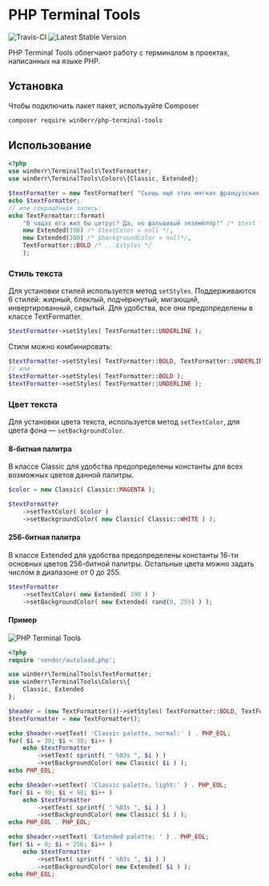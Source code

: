 # PHP Terminal Tools

![Travis-CI](https://img.shields.io/travis/win0err/php-terminal-tools.svg?style=flat-square)
![Latest Stable Version](https://img.shields.io/packagist/v/win0err/php-terminal-tools.svg?style=flat-square)

PHP Terminal Tools облегчают работу с терминалом в проектах, написанных на языке PHP.

## Установка
Чтобы подключить пакет пакет, используйте Composer
```bash
composer require win0err/php-terminal-tools
```

## Использование
```PHP
<?php
use win0err\TerminalTools\TextFormatter;
use win0err\TerminalTools\Colors\{Classic, Extended};

$textFormatter = new TextFormatter( "Съешь ещё этих мягких французских булок, да выпей чаю" );
echo $textFormatter;
// или сокращённая запись: 
echo TextFormatter::format( 
	"В чащах юга жил бы цитрус? Да, но фальшивый экземпляр!" /* $text */, // Обязательно
	new Extended(198) /* $textColor = null */, 
	new Extended(200) /* $backgroundColor = null*/, 
	TextFormatter::BOLD /* ...$styles */ 
	);

```
### Стиль текста
Для установки стилей используется метод `setStyles`. 
Поддерживаются 6 стилей:
жирный, блеклый, подчёркнутый, мигающий, инвертированный, скрытый. 
Для удобства, все они предопределены в классе TextFormatter.

```PHP
$textFormatter->setStyles( TextFormatter::UNDERLINE );
```
Стили можно комбинировать:
```PHP
$textFormatter->setStyles( TextFormatter::BOLD, TextFormatter::UNDERLINE );
// или
$textFormatter->setStyles( TextFormatter::BOLD );
$textFormatter->setStyles( TextFormatter::UNDERLINE );
```

### Цвет текста
Для установки цвета текста, используется метод `setTextColor`, для цвета фона — `setBackgroundColor`.

#### 8-битная палитра

В классе Classic для удобства предопределены константы для всех возможных цветов данной палитры.
```PHP
$color = new Classic( Classic::MAGENTA );

$textFormatter
    ->setTextColor( $color )
    ->setBackgroundColor( new Classic( Classic::WHITE ) );
```
#### 256-битная палитра

В классе Extended для удобства предопределены константы 16-ти основных цветов 256-битной палитры. 
Остальные цвета можно задать числом в диапазоне от 0 до 255.
```PHP
$textFormatter
    ->setTextColor( new Extended( 198 ) )
    ->setBackgroundColor( new Extended( rand(0, 255) ) );
```

#### Пример
![PHP Terminal Tools](https://cloud.githubusercontent.com/assets/11278181/25024433/9bde3492-20a6-11e7-8994-0e7e83f79dae.png)
```PHP
<?php
require 'vendor/autoload.php';

use win0err\TerminalTools\TextFormatter;
use win0err\TerminalTools\Colors\{
	Classic, Extended
};

$header = (new TextFormatter())->setStyles( TextFormatter::BOLD, TextFormatter::UNDERLINE );
$textFormatter = new TextFormatter();

echo $header->setText( 'Classic palette, normal:' ) . PHP_EOL;
for( $i = 30; $i < 38; $i++ )
	echo $textFormatter
		->setText( sprintf( " %03s ", $i ) )
		->setBackgroundColor( new Classic( $i ) );
echo PHP_EOL;

echo $header->setText( 'Classic palette, light:' ) . PHP_EOL;
for( $i = 90; $i < 98; $i++ )
	echo $textFormatter
		->setText( sprintf( " %03s ", $i ) )
		->setBackgroundColor( new Classic( $i ) );
echo PHP_EOL . PHP_EOL;

echo $header->setText( 'Extended palette: ' ) . PHP_EOL;
for( $i = 0; $i < 256; $i++ )
	echo $textFormatter
		->setText( sprintf( " %03s ", $i ) )
		->setBackgroundColor( new Extended( $i ) );
echo PHP_EOL;
```

